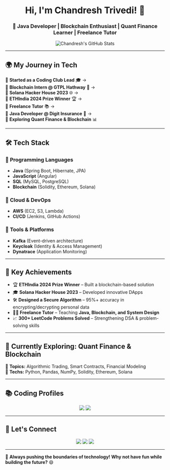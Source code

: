 <h1 align="center">Hi, I'm Chandresh Trivedi! 👋</h1>
<h3 align="center">🚀 Java Developer | Blockchain Enthusiast | Quant Finance Learner | Freelance Tutor</h3>

<p align="center">
  <img src="https://github-readme-stats.vercel.app/api?username=chandresh2727&show_icons=true&theme=radical" alt="Chandresh's GitHub Stats" />
</p>

---

## 🌍 **My Journey in Tech**
📍 **Started as a Coding Club Lead** 🎓 →  
📍 **Blockchain Intern @ GTPL Hathway** 🔗 →  
📍 **Solana Hacker House 2023** 🌐 →  
📍 **ETHIndia 2024 Prize Winner** 🏆 →  
📍 **Freelance Tutor** 📚 →  
📍 **Java Developer @ Digit Insurance** 🚀 →  
📍 **Exploring Quant Finance & Blockchain** 📊  

---

## 🛠 **Tech Stack**
### 🔹 **Programming Languages**
- **Java** (Spring Boot, Hibernate, JPA)
- **JavaScript** (Angular)
- **SQL** (MySQL, PostgreSQL)
- **Blockchain** (Solidity, Ethereum, Solana)

### 🔹 **Cloud & DevOps**
- **AWS** (EC2, S3, Lambda)
- **CI/CD** (Jenkins, GitHub Actions)

### 🔹 **Tools & Platforms**
- **Kafka** (Event-driven architecture)
- **Keycloak** (Identity & Access Management)
- **Dynatrace** (Application Monitoring)
  
---

## 🌟 **Key Achievements**
- 🏆 **ETHIndia 2024 Prize Winner** – Built a blockchain-based solution
- 🎓 **Solana Hacker House 2023** – Developed innovative DApps
- 🛠 **Designed a Secure Algorithm** – 95%+ accuracy in encrypting/decrypting personal data
- 👨‍🏫 **Freelance Tutor** – Teaching **Java, Blockchain, and System Design**
- 📈 **300+ LeetCode Problems Solved** – Strengthening DSA & problem-solving skills

---

## 🔬 **Currently Exploring: Quant Finance & Blockchain**
🔹 **Topics:** Algorithmic Trading, Smart Contracts, Financial Modeling  
🔹 **Techs:** Python, Pandas, NumPy, Solidity, Ethereum, Solana  

---

## 📚 **Coding Profiles**
<p align="center">
  <a href="https://leetcode.com/u/chandresh001/"><img src="https://img.shields.io/badge/LeetCode-FFA116?style=for-the-badge&logo=leetcode&logoColor=black"></a>
  <a href="https://github.com/chandresh2727"><img src="https://img.shields.io/badge/GitHub-181717?style=for-the-badge&logo=github&logoColor=white"></a>
</p>

---

## 🤝 **Let's Connect**
<p align="center">
  <a href="mailto:chandreshkumartrivedi5@gmail.com"><img src="https://img.shields.io/badge/Email-D14836?style=for-the-badge&logo=gmail&logoColor=white"></a>
  <a href="https://www.linkedin.com/in/chandresh-trivedi-24021b215/"><img src="https://img.shields.io/badge/LinkedIn-0077B5?style=for-the-badge&logo=linkedin&logoColor=white"></a>
  <a href="https://chandresh-trivedi.vercel.app/index.html"><img src="https://img.shields.io/badge/Portfolio-24292E?style=for-the-badge&logo=vercel&logoColor=white"></a>
</p>

---

🚀 **Always pushing the boundaries of technology!** **Why not have fun while building the future?** 😄
